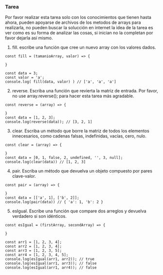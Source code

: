 ### Tarea 


Por favor realizar esta tarea solo con los conocimientos que tienen hasta ahora, pueden apoyarse de archivos de los metodos de arrays para realizarla, no pueden buscar la solucción en internet la idea de la tarea es ver como es su forma de analizar las cosas, si inician no la completan por favor dejarla así mismo.


1. fill. escribe una función que cree un nuevo array con los valores dados.

~~~~
const fill = (tamanioArray, valor) => {

}

const data = 3;
const valor = 'a';
console.log( fill(data, valor) ) // ['a', 'a', 'a']
~~~~


2. reverse. Escriba una función que revierta la matriz de entrada. Por favor, no use array.reverse(); para hacer esta tarea más agradable.

~~~
const reverse = (array) => {
 
}
const data = [1, 2, 3];
console.log(reverse(data)); // [3, 2, 1]
~~~

3. clear. Escriba un método que borre la matriz de todos los elementos innecesarios, como cadenas falsas, indefinidas, vacías, cero, nulo.

~~~
const clear = (array) => {

}
const data = [0, 1, false, 2, undefined, '', 3, null];
console.log(clear(data)) // [1, 2, 3]
~~~


4. pair. Escriba un método que devuelva un objeto compuesto por pares clave-valor. 

~~~
const pair = (array) => {

}
const data = [['a', 1], ['b', 2]];
console.log(pair(data)) // { 'a': 1, 'b': 2 }
~~~

5. esIgual. Escribe una función que compare dos arreglos y devuelva verdadero si son idénticos.

~~~
const esIgual = (firstArray, secondArray) => {
 
}

const arr1 = [1, 2, 3, 4];
const arr2 = [1, 2, 3, 4];
const arr3 = [1, 2, 3, 5];
const arr4 = [1, 2, 3, 4, 5];
console.log(esIgual(arr1, arr2)); // true
console.log(esIgual(arr1, arr3)); // false
console.log(esIgual(arr1, arr4)); // false
~~~